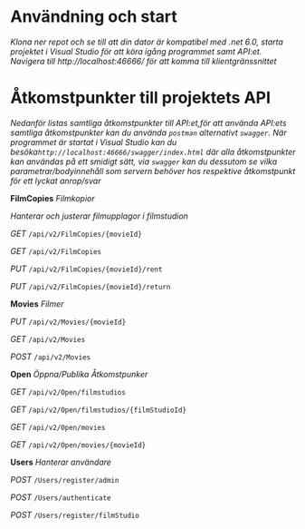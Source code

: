 ﻿# Användning och start #

*Klona ner repot och se till att din dator är kompatibel med .net 6.0, starta projektet i Visual Studio för att köra igång programmet samt API:et. Navigera till http://localhost:46666/ för att komma till klientgränssnittet*

# Åtkomstpunkter till projektets API # 

*Nedanför listas samtliga åtkomstpunkter till API:et,för att använda API:ets samtliga åtkomstpunkter kan du använda `postman` alternativt `swagger`. När programmet är startat i Visual Studio kan du besöka`http://localhost:46666/swagger/index.html` där alla åtkomstpunkter kan användas på ett smidigt sätt, via `swagger` kan du dessutom se vilka parametrar/bodyinnehåll som servern behöver hos respektive åtkomstpunkt för ett lyckat anrop/svar*

**FilmCopies**
*Filmkopior*

*Hanterar och justerar filmupplagor i filmstudion*


*GET*
`/api/v2/FilmCopies/{movieId}`

*GET*
`/api/v2/FilmCopies`

*PUT*
`/api/v2/FilmCopies/{movieId}/rent`

*PUT*
`/api/v2/FilmCopies/{movieId}/return`


**Movies**
*Filmer*


*PUT*
`/api/v2/Movies/{movieId}`

*GET*
`/api/v2/Movies`

*POST*
`/api/v2/Movies`


**Open**
*Öppna/Publika Åtkomstpunker*


*GET*
`/api/v2/Open/filmstudios`

*GET*
`/api/v2/Open/filmstudios/{filmStudioId}`

*GET*
`/api/v2/Open/movies`

*GET*
`/api/v2/Open/movies/{movieId}`


**Users**
*Hanterar användare*


*POST*
`/Users/register/admin`

*POST*
`/Users/authenticate`

*POST*
`/Users/register/filmStudio`